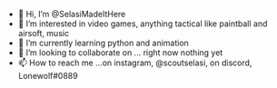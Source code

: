 - 👋 Hi, I’m @SelasiMadeItHere
- 👀 I’m interested in video games, anything tactical like paintball and airsoft, music
- 🌱 I’m currently learning python and animation
- 💞️ I’m looking to collaborate on ... right now nothing yet
- 📫 How to reach me ...on instagram, @scoutselasi,
                        on discord, Lonewolf#0889

<!---
SelasiMadeItHere/SelasiMadeItHere is a ✨ special ✨ repository because its `README.md` (this file) appears on your GitHub profile.
You can click the Preview link to take a look at your changes.
--->
